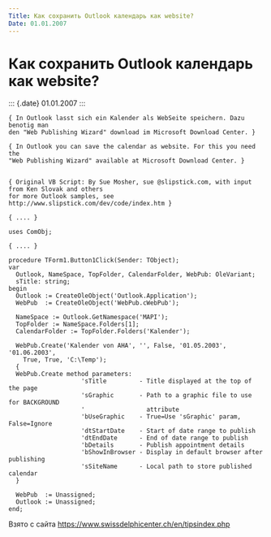 ```yaml
---
Title: Как сохранить Outlook календарь как website?
Date: 01.01.2007
---
```



Как сохранить Outlook календарь как website?
============================================

::: {.date}
01.01.2007
:::

    { In Outlook lasst sich ein Kalender als WebSeite speichern. Dazu benotig man
    den "Web Publishing Wizard" download im Microsoft Download Center. }
     
    { In Outlook you can save the calendar as website. For this you need the
    "Web Publishing Wizard" available at Microsoft Download Center. }
     
     
    { Original VB Script: By Sue Mosher, sue @slipstick.com, with input from Ken Slovak and others
    for more Outlook samples, see http://www.slipstick.com/dev/code/index.htm }
     
    { .... }
     
    uses ComObj;
     
    { .... }
     
    procedure TForm1.Button1Click(Sender: TObject);
    var 
      Outlook, NameSpace, TopFolder, CalendarFolder, WebPub: OleVariant;
      sTitle: string;
    begin
      Outlook := CreateOleObject('Outlook.Application');
      WebPub  := CreateOleObject('WebPub.cWebPub');
     
      NameSpace := Outlook.GetNamespace('MAPI');
      TopFolder := NameSpace.Folders[1];
      CalendarFolder := TopFolder.Folders('Kalender');
     
      WebPub.Create('Kalender von AHA', '', False, '01.05.2003', '01.06.2003',
        True, True, 'C:\Temp');
      {
      WebPub.Create method parameters:
                        'sTitle         - Title displayed at the top of the page
                        'sGraphic       - Path to a graphic file to use for BACKGROUND
                        '                 attribute
                        'bUseGraphic    - True=Use 'sGraphic' param, False=Ignore
                        'dtStartDate    - Start of date range to publish
                        'dtEndDate      - End of date range to publish
                        'bDetails       - Publish appointment details
                        'bShowInBrowser - Display in default browser after publishing
                        'sSiteName      - Local path to store published calendar
      }
     
      WebPub  := Unassigned;
      Outlook := Unassigned;
    end;

Взято с сайта <https://www.swissdelphicenter.ch/en/tipsindex.php>
